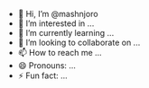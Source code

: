 - 👋 Hi, I’m @mashnjoro
- 👀 I’m interested in ...
- 🌱 I’m currently learning ...
- 💞️ I’m looking to collaborate on ...
- 📫 How to reach me ...
- 😄 Pronouns: ...
- ⚡ Fun fact: ...

<!---
mashnjoro/mashnjoro is a ✨ special ✨ repository because its `README.md` (this file) appears on your GitHub profile.
You can click the Preview link to take a look at your changes.
--->
